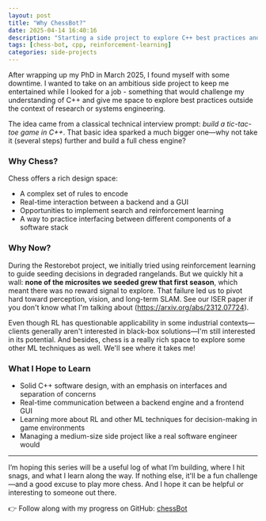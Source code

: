 ```yaml
---
layout: post
title: "Why ChessBot?"
date: 2025-04-14 16:40:16
description: "Starting a side project to explore C++ best practices and RL"
tags: [chess-bot, cpp, reinforcement-learning]
categories: side-projects
---
```


After wrapping up my PhD in March 2025, I found myself with some downtime. I wanted to take on an ambitious side project to keep me entertained while I looked for a job - something that would challenge my understanding of C++ and give me space to explore best practices outside the context of research or systems engineering.

The idea came from a classical technical interview prompt: _build a tic-tac-toe game in C++_. That basic idea sparked a much bigger one—why not take it (several steps) further and build a full chess engine?

### Why Chess?

Chess offers a rich design space:

- A complex set of rules to encode
- Real-time interaction between a backend and a GUI
- Opportunities to implement search and reinforcement learning
- A way to practice interfacing between different components of a software stack

### Why Now?

During the Restorebot project, we initially tried using reinforcement learning to guide seeding decisions in degraded rangelands. But we quickly hit a wall: **none of the microsites we seeded grew that first season**, which meant there was no reward signal to explore. That failure led us to pivot hard toward perception, vision, and long-term SLAM. See our ISER paper if you don't know what I'm talking about (https://arxiv.org/abs/2312.07724).

Even though RL has questionable applicability in some industrial contexts—clients generally aren't interested in black-box solutions—I'm still interested in its potential. And besides, chess is a really rich space to explore some other ML techniques as well. We'll see where it takes me!

### What I Hope to Learn

- Solid C++ software design, with an emphasis on interfaces and separation of concerns
- Real-time communication between a backend engine and a frontend GUI
- Learning more about RL and other ML techniques for decision-making in game environments
- Managing a medium-size side project like a real software engineer would

---

I’m hoping this series will be a useful log of what I’m building, where I hit snags, and what I learn along the way. If nothing else, it'll be a fun challenge—and a good excuse to play more chess. And I hope it can be helpful or interesting to someone out there.

👉 Follow along with my progress on GitHub: [chessBot](https://github.com/suchkristenwow/chessBot)
